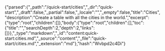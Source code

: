 {"parsed":{"_path":"/quick-start/cities","_dir":"quick-start","_draft":false,"_partial":false,"_locale":"","_empty":false,"title":"Cities","description":"Create a table with all the cities in the world.","excerpt":{"type":"root","children":[]},"body":{"type":"root","children":[],"toc":{"title":"","searchDepth":2,"depth":2,"links":[]}},"_type":"markdown","_id":"content:quick-start:cities.md","_source":"content","_file":"quick-start/cities.md","_extension":"md"},"hash":"Wvbpd2c4Di"}